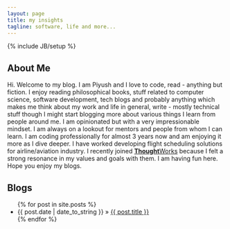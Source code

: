 ```yaml
---
layout: page
title: my insights
tagline: software, life and more...
---
```

{% include JB/setup %}

## About Me  

    
Hi. Welcome to my blog. I am Piyush and I love to code, read - anything but fiction. I enjoy reading philosophical books, stuff related to computer science, software development, tech blogs and probably anything which makes me think about my work and life in general, write - mostly technical stuff though I might start blogging more about various things I learn from people around me. I am opinionated but with a very impressionable mindset. I am always on a lookout for mentors and people from whom I can learn. I am coding professionally for almost 3 years now and am enjoying it more as I dive deeper. I have worked developing flight scheduling solutions for airline/aviation industry. I recently joined [**Thought**Works][TW] because I felt a strong resonance in my values and goals with them. I am having fun here. Hope you enjoy my blogs.  

[TW]: http://www.thoughtworks.com

## Blogs  

<ul class="posts">
  {% for post in site.posts %}
    <li><span>{{ post.date | date_to_string }}</span> &raquo; <a href="{{ BASE_PATH }}{{ post.url }}">{{ post.title }}</a></li>
  {% endfor %}
</ul>

